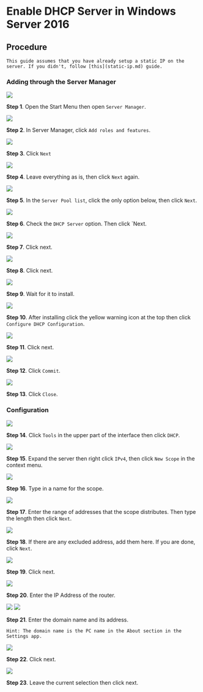 # Enable DHCP Server in Windows Server 2016

## Procedure

```
This guide assumes that you have already setup a static IP on the server. If you didn't, follow [this](static-ip.md) guide.
```

### **Adding through the Server Manager**

<img src="art/enabling-features/1-find-server-manager.png">

**Step 1**. Open the Start Menu then open `Server Manager`.

<img src="art/enabling-features/2-add-roles.png">

**Step 2**. In Server Manager, click `Add roles and features`.

<img src="art/enabling-features/3-next.png">

**Step 3**. Click `Next`

<img src="art/enabling-features/4-next.png">

**Step 4**. Leave everything as is, then click `Next` again.

<img src="art/enabling-features/5-destination.png">

**Step 5**. In the `Server Pool list`, click the only option below, then click `Next`.

<img src="art/enabling-features/6-dchp.png">

**Step 6**. Check the `DHCP Server` option. Then click `Next.

<img src="art/enable-dhcp/7-review.png">

**Step 7**. Click next.

<img src="art/enable-dhcp/8-confirm.png">

**Step 8**. Click next.

<img src="art/enable-dhcp/9-install.png">

**Step 9**. Wait for it to install.

<img src="art/enable-dhcp/10-configure.png">

**Step 10**. After installing click the yellow warning icon at the top then click `Configure DHCP Configuration`.

<img src="art/enable-dhcp/11-start-configure.png">

**Step 11**. Click next.

<img src="art/enable-dhcp/12-credentials.png">

**Step 12**. Click `Commit`.

<img src="art/enable-dhcp/13-commit.png">

**Step 13**. Click `Close`.

### **Configuration**

<img src="art/enable-dhcp/14-dhcp-man.png">

**Step 14**. Click `Tools` in the upper part of the interface then click `DHCP`.

<img src="art/enable-dhcp/15-new-scope.png">

**Step 15**. Expand the server then right click `IPv4`, then click `New Scope` in the context menu.

<img src="art/enable-dhcp/16-wizard.png">

**Step 16**. Type in a name for the scope.

<img src="art/enable-dhcp/17-range.png">

**Step 17**. Enter the range of addresses that the scope distributes. Then type the length then click `Next`.

<img src="art/enable-dhcp/18-exclusions.png">

**Step 18**. If there are any excluded address, add them here. If you are done, click `Next`.

<img src="art/enable-dhcp/19-lease.png">

**Step 19**. Click next.

<img src="art/enable-dhcp/20-gateway.png">

**Step 20**. Enter the IP Address of the router.

<img src="art/enable-dhcp/22-get-domain-name.png">
<img src="art/enable-dhcp/21-domain.png">

**Step 21**. Enter the domain name and its address.
```
Hint: The domain name is the PC name in the About section in the Settings app.
```
<img src="art/enable-dhcp/23-wins.png">

**Step 22**. Click next.

<img src="art/enable-dhcp/24-activate.png">

**Step 23**. Leave the current selection then click next.